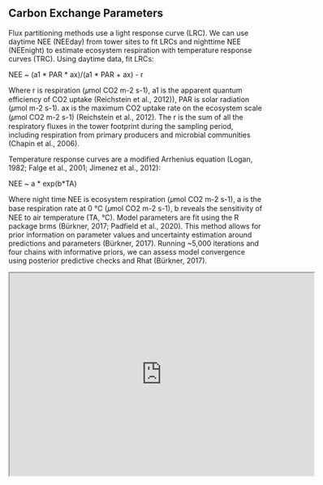 ## Carbon Exchange Parameters

Flux partitioning methods use a light response curve (LRC). We can use daytime NEE (NEEday) from tower sites to fit LRCs and nighttime NEE (NEEnight) to estimate ecosystem respiration with temperature response curves (TRC). Using daytime data,  fit LRCs:

NEE ~ (a1 * PAR * ax)/(a1 * PAR + ax) - r									
                
Where r is respiration (𝜇mol CO2 m-2 s-1), a1 is the apparent quantum efficiency of CO2 uptake (Reichstein et al., 2012)), PAR is solar radiation (𝜇mol m-2 s-1). ax is the maximum CO2 uptake rate on the ecosystem scale (𝜇mol CO2 m-2 s-1) (Reichstein et al., 2012). The r is the sum of all the respiratory fluxes in the tower footprint during the sampling period, including respiration from primary producers and microbial communities (Chapin et al., 2006). 

Temperature response curves are a modified Arrhenius equation (Logan, 1982; Falge et al., 2001; Jimenez et al., 2012):

NEE ~ a * exp(b*TA)                                   

Where night time NEE is ecosystem respiration (𝜇mol CO2 m-2 s-1), a is the base respiration rate at 0 ℃ (𝜇mol CO2 m-2 s-1), b reveals the sensitivity of NEE to air temperature (TA, ℃). Model parameters are fit using the R package brms (Bürkner, 2017; Padfield et al., 2020). This method allows for prior information on parameter values and uncertainty estimation around predictions and parameters (Bürkner, 2017). Running ~5,000 iterations and four chains with informative priors, we can assess model convergence using posterior predictive checks and Rhat (Bürkner, 2017). 

<iframe src="https://docs.google.com/spreadsheets/d/1kfMe3CtMjuceIHEMsne8wnPSclAk2_ak4Mmb0SM_hew/edit?gid=0#gid=0" width="600" height="400"></iframe>
